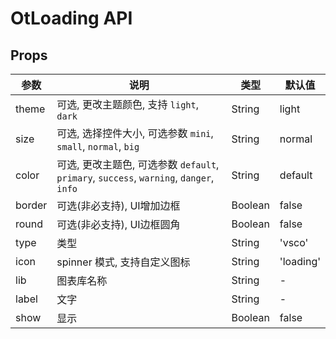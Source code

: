 # OtLoading API

## Props

| 参数 | 说明 | 类型 | 默认值 |
| --- | --- | --- | --- |
| theme | 可选, 更改主题颜色, 支持 `light`, `dark` | String | light |
| size | 可选, 选择控件大小, 可选参数 `mini`, `small`, `normal`, `big` | String | normal |
| color | 可选, 更改主题色, 可选参数 `default`, `primary`, `success`, `warning`, `danger`, `info` | String | default |
| border | 可选(非必支持), UI增加边框 | Boolean | false |
| round | 可选(非必支持), UI边框圆角 | Boolean | false |
| type | 类型 | String | 'vsco' |
| icon | spinner 模式, 支持自定义图标 | String | 'loading' |
| lib | 图表库名称 | String | - |
| label | 文字 | String | - |
| show | 显示 | Boolean | false |

